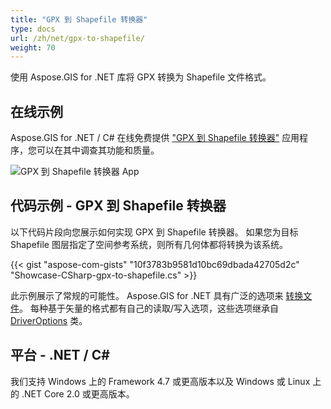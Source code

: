 ```yaml
---
title: "GPX 到 Shapefile 转换器"
type: docs
url: /zh/net/gpx-to-shapefile/
weight: 70
---
```


使用 Aspose.GIS for .NET 库将 GPX 转换为 Shapefile 文件格式。

## **在线示例**

Aspose.GIS for .NET / C# 在线免费提供 ["GPX 到 Shapefile 转换器"](https://products.aspose.app/gis/conversion/gpx-to-shapefile) 应用程序，您可以在其中调查其功能和质量。

![GPX 到 Shapefile 转换器 App](conversion.png)

## **代码示例 - GPX 到 Shapefile 转换器**

以下代码片段向您展示如何实现 GPX 到 Shapefile 转换器。 如果您为目标 Shapefile 图层指定了空间参考系统，则所有几何体都将转换为该系统。

{{< gist "aspose-com-gists" "10f3783b9581d10bc69dbada42705d2c" "Showcase-CSharp-gpx-to-shapefile.cs" >}}

此示例展示了常规的可能性。 Aspose.GIS for .NET 具有广泛的选项来 [转换文件](https://docs.aspose.com/gis/net/vector-layers/)。 每种基于矢量的格式都有自己的读取/写入选项，这些选项继承自 [DriverOptions](https://reference.aspose.com/gis/net/aspose.gis/driveroptions) 类。

## **平台 - .NET / C#**

我们支持 Windows 上的 Framework 4.7 或更高版本以及 Windows 或 Linux 上的 .NET Core 2.0 或更高版本。
